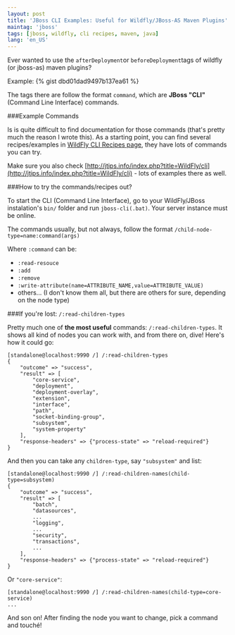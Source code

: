 ```yaml
---
layout: post
title: 'JBoss CLI Examples: Useful for Wildfly/JBoss-AS Maven Plugins'
maintag: 'jboss'
tags: [jboss, wildfly, cli recipes, maven, java]
lang: 'en_US'
---
```

Ever wanted to use the `afterDeployment`or `beforeDeployment`tags of wildfly (or jboss-as) maven plugins?
<!--more-->
Example:
{% gist dbd01dad9497b137ea61 %}

The tags there are follow the format `command`, which are **JBoss "CLI"** (Command Line Interface) commands.

###Example Commands

Is is quite difficult to find documentation for those commands (that's pretty much the reason I wrote this).  As a starting point, you can find several recipes/examples in [WildFly CLI Recipes page](https://docs.jboss.org/author/display/WFLY8/CLI+Recipes), they have lots of commands you can try.

Make sure you also check [http://jtips.info/index.php?title=WildFly/cli](http://jtips.info/index.php?title=WildFly/cli) - lots of examples there as well.

###How to try the commands/recipes out?

To start the CLI (Command Line Interface), go to your WildFly/JBoss instalation's `bin/` folder and run `jboss-cli(.bat)`. Your server instance must be online.

The commands usually, but not always, follow the format `/child-node-type=name:command(args)`

Where `:command` can be:

- `:read-resouce`
- `:add`
- `:remove`
- `:write-attribute(name=ATTRIBUTE_NAME,value=ATTRIBUTE_VALUE)`
- others... (I don't know them all, but there are others for sure, depending on the node type)


###If you're lost: `/:read-children-types`

Pretty much one of **the most useful** commands: `/:read-children-types`. It shows all kind of nodes you can work with, and from there on, dive! Here's how it could go:

	[standalone@localhost:9990 /] /:read-children-types
	{
	    "outcome" => "success",
	    "result" => [
	        "core-service",
	        "deployment",
	        "deployment-overlay",
	        "extension",
	        "interface",
	        "path",
	        "socket-binding-group",
	        "subsystem",
	        "system-property"
	    ],
	    "response-headers" => {"process-state" => "reload-required"}
	}

And then you can take any `children-type`, say `"subsystem"` and list:

	[standalone@localhost:9990 /] /:read-children-names(child-type=subsystem)
	{
	    "outcome" => "success",
	    "result" => [
	        "batch",
	        "datasources",
	        ...
	        "logging",
	        ...
	        "security",
	        "transactions",
	        ...
	    ],
	    "response-headers" => {"process-state" => "reload-required"}
	}
	
Or `"core-service"`:

	[standalone@localhost:9990 /] /:read-children-names(child-type=core-service)
	...
        
And son on! After finding the node you want to change, pick a command and touché!
